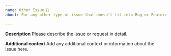 ```yaml
---
name: Other Issue 📝
about: For any other type of issue that doesn't fit into Bug or Feature Request categories

---
```


**Description**
Please describe the issue or request in detail.

**Additional context**
Add any additional context or information about the issue here.

